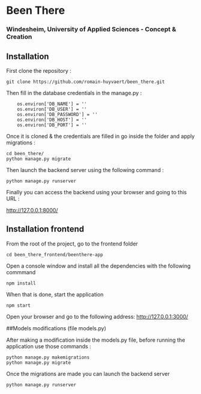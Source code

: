 # Been There
### Windesheim, University of Applied Sciences - Concept & Creation


## Installation

First clone the repository :
```
git clone https://github.com/romain-huyvaert/been_there.git
```

Then fill in the database credentials in the manage.py :
```
    os.environ['DB_NAME'] = ''
    os.environ['DB_USER'] = ''
    os.environ['DB_PASSWORD'] = ''
    os.environ['DB_HOST'] = ''
    os.environ['DB_PORT'] = ''
```

Once it is cloned & the credentials are filled in go inside the folder and apply migrations :
```
cd been_there/
python manage.py migrate
```

Then launch the backend server using the following command :
```
python manage.py runserver
```

Finally you can access the backend using your browser and going to this URL :

http://127.0.0.1:8000/


## Installation frontend
From the root of the project, go to the frontend folder
```
cd been_there_frontend/beenthere-app
```

Open a console window and install all the dependencies with the following commmand
```
npm install
```

When that is done, start the application
```
npm start
```

Open your browser and go to the following address:
http://127.0.0.1:3000/

##Models modifications (file models.py)

After making a modification inside the models.py file, before running the application use those commands :

```
python manage.py makemigrations
python manage.py migrate
```

Once the migrations are made you can launch the backend server 

```
python manage.py runserver
```
